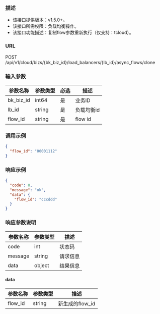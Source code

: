 ### 描述

- 该接口提供版本：v1.5.0+。
- 该接口所需权限：负载均衡操作。
- 该接口功能描述：复制flow参数重新执行（仅支持：tcloud）。

### URL

POST /api/v1/cloud/bizs/{bk_biz_id}/load_balancers/{lb_id}/async_flows/clone

### 输入参数

| 参数名称      | 参数类型   | 必选 | 描述      |
|-----------|--------|----|---------|
| bk_biz_id | int64  | 是  | 业务ID    |
| lb_id     | string | 是  | 负载均衡id  |
| flow_id   | string | 是  | flow id |

### 调用示例

```json
{
  "flow_id": "00001112"
}
```

### 响应示例

```json
{
  "code": 0,
  "message": "ok",
  "data": {
    "flow_id": "cccddd"
  }
}
```

### 响应参数说明

| 参数名称    | 参数类型   | 描述   |
|---------|--------|------|
| code    | int    | 状态码  |
| message | string | 请求信息 |
| data    | object | 结果信息 |

#### data

| 参数名称    | 参数类型   | 描述          |
|---------|--------|-------------|
| flow_id | string | 新生成的flow_id |

